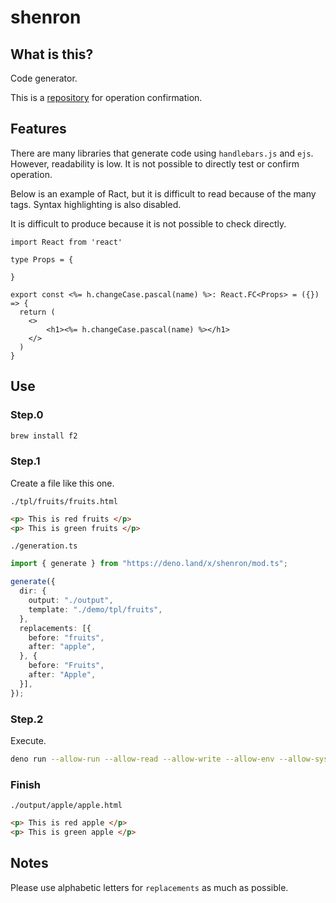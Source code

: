 # shenron

## What is this?

Code generator.

This is a [repository](https://github.com/akira-toriyama/shenron-demo) for
operation confirmation.

## Features

There are many libraries that generate code using `handlebars.js` and `ejs`.
However, readability is low. It is not possible to directly test or confirm
operation.

Below is an example of Ract, but it is difficult to read because of the many
tags. Syntax highlighting is also disabled.

It is difficult to produce because it is not possible to check directly.

```ejs
import React from 'react'

type Props = {

}

export const <%= h.changeCase.pascal(name) %>: React.FC<Props> = ({}) => {
  return (
    <>
        <h1><%= h.changeCase.pascal(name) %></h1>
    </>
  )
}
```

## Use

### Step.0

```bash
brew install f2
```

### Step.1

Create a file like this one.

`./tpl/fruits/fruits.html`

```html
<p> This is red fruits </p>
<p> This is green fruits </p>
```

`./generation.ts`

```ts
import { generate } from "https://deno.land/x/shenron/mod.ts";

generate({
  dir: {
    output: "./output",
    template: "./demo/tpl/fruits",
  },
  replacements: [{
    before: "fruits",
    after: "apple",
  }, {
    before: "Fruits",
    after: "Apple",
  }],
});
```

### Step.2

Execute.

```bash
deno run --allow-run --allow-read --allow-write --allow-env --allow-sys ./generation.ts
```

### Finish

`./output/apple/apple.html`

```html
<p> This is red apple </p>
<p> This is green apple </p>
```

## Notes

Please use alphabetic letters for `replacements` as much as possible.
